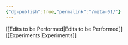 ```yaml
---
{"dg-publish":true,"permalink":"/meta-01/"}
---
```



[[Edits to be Performed\|Edits to be Performed]]
[[Experiments\|Experiments]]